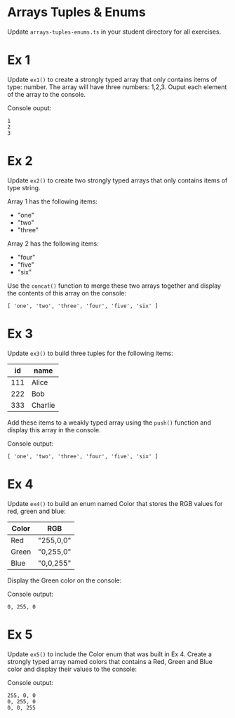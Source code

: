 # Arrays Tuples & Enums
Update `arrays-tuples-enums.ts` in your student directory for all exercises.

# Ex 1
Update `ex1()` to create a strongly typed array that only contains items of type: number.  The array will have three numbers: 1,2,3.  Ouput each element of the array to the console.

Console ouput:
```
1
2
3
```

# Ex 2
Update `ex2()` to create two strongly typed arrays that only contains items of type string.

Array 1 has the following items:
- "one"
- "two"
- "three"

Array 2 has the following items:
- "four"
- "five"
- "six"

Use the `concat()` function to merge these two arrays together and display the contents of this array on the console:

```
[ 'one', 'two', 'three', 'four', 'five', 'six' ]
```

# Ex 3
Update `ex3()` to build three tuples for the following items:

|id |name   |
|---|-------|
|111|Alice  |
|222|Bob    |
|333|Charlie|

Add these items to a weakly typed array using the `push()` function and display this array in the console.

Console output:
```
[ 'one', 'two', 'three', 'four', 'five', 'six' ]
```

# Ex 4
Update `ex4()` to build an enum named Color that stores the RGB values for red, green and blue:

|Color |RGB        |
|------|-----------|
|Red   |"255,0,0"  |
|Green |"0,255,0"  |
|Blue  |"0,0,255"  |

Display the Green color on the console:

Console output:
```
0, 255, 0
```

# Ex 5
Update `ex5()` to include the Color enum that was built in Ex 4.  Create a strongly typed array named colors that contains a Red, Green and Blue color and display their values to the console:

Console output:

```
255, 0, 0
0, 255, 0
0, 0, 255
```
